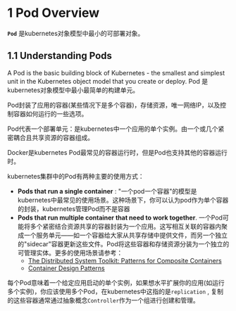 # 1 Pod Overview

**`Pod`** 是kubernetes对象模型中最小的可部署对象。

## 1.1 Understanding Pods

A Pod is the basic building block of Kubernetes - the smallest and simplest unit in the Kubernetes object model that you create or deploy. Pod 是kubernetes对象模型中最小最简单的构建单元。

Pod封装了应用的容器(某些情况下是多个容器)，存储资源，唯一网络IP，以及控制容器如何运行的一些选项。

Pod代表一个部署单元：是kubernetes中一个应用的单个实例。由一个或几个紧密耦合且共享资源的容器组成。

Docker是kubernetes Pod最常见的容器运行时，但是Pod也支持其他的容器运行时。

kubernetes集群中的Pod有两种主要的使用方式：

 - **Pods that run a single container** : "一个pod一个容器"的模型是kubernetes中最常见的使用场景。这种场景下，你可以认为pod作为单个容器的封装，kubernetes管理Pod而不是容器
 - **Pods that run multiple container that need to work together**. 一个Pod可能将多个紧密结合资源共享的容器封装为一个应用。这写相互关联的容器内聚成一个服务单元——如一个容器给大家从共享存储中提供文件，而另一个独立的"sidecar"容器更新这些文件。Pod将这些容器和存储资源分装为一个独立的可管理实体。更多的使用场景请参考：
   - [The Distributed System Toolkit: Patterns for Composite Containers](https://kubernetes.io/blog/2015/06/the-distributed-system-toolkit-patterns)
   - [Container Design Patterns](https://kubernetes.io/blog/2016/06/container-design-patterns)

每个Pod意味着一个给定应用启动的单个实例，如果想水平扩展你的应用(如运行多个实例)，你应该使用多个Pod，在kubernetes中这指的是`replication` , 复制的这些容器通常通过抽象概念`Controller`作为一个组进行创建和管理。


